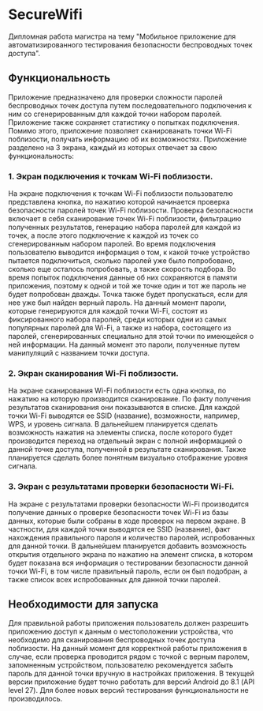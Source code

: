 # SecureWifi
Дипломная работа магистра на тему "Мобильное приложение для автоматизированного тестирования безопасности беспроводных точек доступа".
## Функциональность
Приложение предназначено для проверки сложности паролей беспроводных точек доступа путем последовательного подключения к ним со сгенерированным для каждой точки набором паролей. Приложение также сохраняет статистику о попытках подключения. Помимо этого, приложение позволяет сканированать точки Wi-Fi поблизости, получать информацию об их возможностях.
Приложение разделено на 3 экрана, каждый из которых отвечает за свою функциональность:
### 1.	Экран подключения к точкам Wi-Fi поблизости.
На экране подключения к точкам Wi-Fi поблизости пользователю представлена кнопка, по нажатию которой начинается проверка безопасности паролей точек Wi-Fi поблизости. Проверка безопасности включает в себя сканирование точек Wi-Fi поблизости, фильтрацию полученных результатов, генерацию набора паролей для каждой из точек, а после этого подключение к каждой из точек со сгенерированным набором паролей. Во время подключения пользователю выводится информация о том, к какой точке устройство пытается подключиться, сколько паролей уже было попробовано, сколько еще осталось попробовать, а также скорость подбора.
Во время попыток подключения данные об них сохраняются в памяти приложения, поэтому к одной и той же точке один и тот же пароль не будет попробован дважды. Точка также будет пропускаться, если для нее уже был найден верный пароль.
На данный момент пароли, которые генерируются для каждой точки Wi-Fi, состоят из фиксированного набора паролей, среди которых одни из самых популярных паролей для Wi-Fi, а также из набора, состоящего из паролей, сгенерированных специально для этой точки по имеющейся о ней информации. На данный момент это пароли, полученные путем манипуляций с названием точки доступа.
### 2.	Экран сканирования Wi-Fi поблизости.
На экране сканирования Wi-Fi поблизости есть одна кнопка, по нажатию на которую производится сканирование. По факту получения результатов сканирования они показываются в списке. Для каждой точки Wi-Fi выводятся ее SSID (название), возможности, например, WPS, и уровень сигнала. В дальнейшем планируется сделать возможность нажатия на элементы списка, после которого будет производится переход на отдельный экран с полной информацией о данной точке доступа, полученной в результате сканирования. Также планируется сделать более понятным визуально отображение уровня сигнала.
### 3.	Экран с результатами проверки безопасности Wi-Fi.
На экране с результатами проверки безопасности Wi-Fi производится получение данных о проверке безопасности точек Wi-Fi из базы данных, которые были собраны в ходе проверок на первом экране. В частности, для каждой точки выводятся ее SSID (название), факт нахождения правильного пароля и количество паролей, испробованных для данной точки. В дальнейшем планируется добавить возможность открытия отдельного экрана по нажатию на элемент списка, в котором будет показана вся информация о тестировании безопасности данной точки Wi-Fi, в том числе правильный пароль, если он был подобран, а также список всех испробованных для данной точки паролей.
## Необходимости для запуска
Для правильной работы приложения пользователь должен разрешить приложению доступ к данным о местоположении устройства, что необходимо для сканирования беспроводных точек доступа поблизости.
На данный момент для корректной работы приложения в случае, если проверка проводится рядом с точкой с верным паролем, запомненным устройством, пользователю рекомендуется забыть пароль для данной точки вручную в настройках приложения.
В текущей версии приложение будет точно работать для версий Android до 8.1 (API level 27). Для более новых версий тестирования функциональности не производилось.
